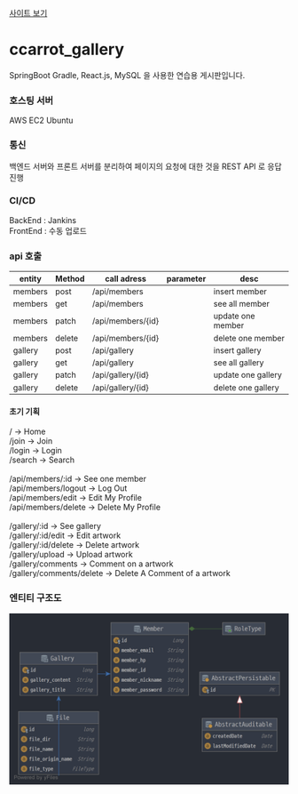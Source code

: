 [사이트 보기](http://ccarrot.kro.kr/)

# ccarrot_gallery
SpringBoot Gradle, React.js, MySQL 을 사용한 연습용 게시판입니다.

### 호스팅 서버
AWS EC2 Ubuntu

### 통신
백엔드 서버와 프론트 서버를 분리하여
페이지의 요청에 대한 것을 REST API 로 응답 진행

### CI/CD
BackEnd : Jankins <br>
FrontEnd : 수동 업로드

### api 호출
|entity|Method|call adress|parameter|desc|
|------|------|-----------|---------|----|
|members|post|/api/members||insert member|
|members|get|/api/members||see all member|
|members|patch|/api/members/{id}||update one member|
|members|delete|/api/members/{id}||delete one member|
|gallery|post|/api/gallery||insert gallery|
|gallery|get|/api/gallery||see all gallery|
|gallery|patch|/api/gallery/{id}||update one gallery|
|gallery|delete|/api/gallery/{id}||delete one gallery|


#### 초기 기획
/ -> Home <br>
/join -> Join <br>
/login -> Login <br>
/search -> Search <br>
<br>
/api/members/:id -> See one member <br>
/api/members/logout -> Log Out <br>
/api/members/edit -> Edit My Profile <br>
/api/members/delete -> Delete My Profile <br>
<br>
/gallery/:id -> See gallery <br>
/gallery/:id/edit -> Edit artwork <br>
/gallery/:id/delete -> Delete artwork <br>
/gallery/upload -> Upload artwork <br>
/gallery/comments -> Comment on a artwork <br>
/gallery/comments/delete -> Delete A Comment of a artwork <br>

### 엔티티 구조도
![엔티티 구조도](https://github.com/JinGoon-Kim/ccarrot_gallery/blob/main/211208entityManagerFactory.png)
